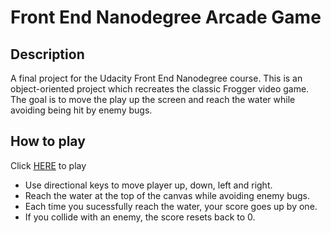 # Front End Nanodegree Arcade Game

## Description
A final project for the Udacity Front End Nanodegree course. This is an object-oriented project which recreates the classic Frogger video game. The goal is to move the play up the screen and reach the water while avoiding being hit by enemy bugs.

## How to play

Click <a href="http://envincebal.github.io/arcade-game/">HERE</a> to play

* Use directional keys to move player up, down, left and right.
* Reach the water at the top of the canvas while avoiding enemy bugs.
* Each time you sucessfully reach the water, your score goes up by one.
* If you collide with an enemy, the score resets back to 0.

